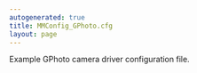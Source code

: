 ```yaml
---
autogenerated: true
title: MMConfig_GPhoto.cfg
layout: page
---
```


Example GPhoto camera driver configuration file.
